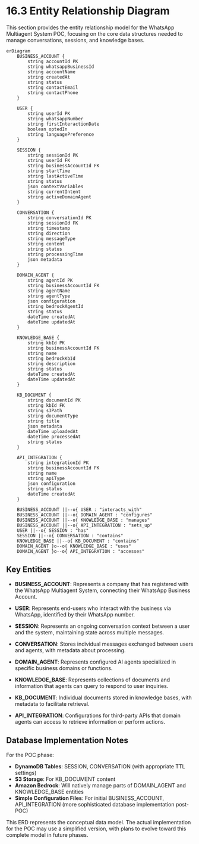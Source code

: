 # 16.3 Entity Relationship Diagram

This section provides the entity relationship model for the WhatsApp Multiagent System POC, focusing on the core data structures needed to manage conversations, sessions, and knowledge bases.

```mermaid
erDiagram
    BUSINESS_ACCOUNT {
        string accountId PK
        string whatsappBusinessId
        string accountName
        string createdAt
        string status
        string contactEmail
        string contactPhone
    }

    USER {
        string userId PK
        string whatsappNumber
        string firstInteractionDate
        boolean optedIn
        string languagePreference
    }

    SESSION {
        string sessionId PK
        string userId FK
        string businessAccountId FK
        string startTime
        string lastActiveTime
        string status
        json contextVariables
        string currentIntent
        string activeDomainAgent
    }

    CONVERSATION {
        string conversationId PK
        string sessionId FK
        string timestamp
        string direction
        string messageType
        string content
        string status
        string processingTime
        json metadata
    }

    DOMAIN_AGENT {
        string agentId PK
        string businessAccountId FK
        string agentName
        string agentType
        json configuration
        string bedrockAgentId
        string status
        dateTime createdAt
        dateTime updatedAt
    }

    KNOWLEDGE_BASE {
        string kbId PK
        string businessAccountId FK
        string name
        string bedrockKbId
        string description
        string status
        dateTime createdAt
        dateTime updatedAt
    }

    KB_DOCUMENT {
        string documentId PK
        string kbId FK
        string s3Path
        string documentType
        string title
        json metadata
        dateTime uploadedAt
        dateTime processedAt
        string status
    }

    API_INTEGRATION {
        string integrationId PK
        string businessAccountId FK
        string name
        string apiType
        json configuration
        string status
        dateTime createdAt
    }

    BUSINESS_ACCOUNT ||--o{ USER : "interacts_with"
    BUSINESS_ACCOUNT ||--o{ DOMAIN_AGENT : "configures"
    BUSINESS_ACCOUNT ||--o{ KNOWLEDGE_BASE : "manages"
    BUSINESS_ACCOUNT ||--o{ API_INTEGRATION : "sets_up"
    USER ||--o{ SESSION : "has"
    SESSION ||--o{ CONVERSATION : "contains"
    KNOWLEDGE_BASE ||--o{ KB_DOCUMENT : "contains"
    DOMAIN_AGENT }o--o{ KNOWLEDGE_BASE : "uses"
    DOMAIN_AGENT }o--o{ API_INTEGRATION : "accesses"
```

## Key Entities

- **BUSINESS_ACCOUNT**: Represents a company that has registered with the WhatsApp Multiagent System, connecting their WhatsApp Business Account.

- **USER**: Represents end-users who interact with the business via WhatsApp, identified by their WhatsApp number.

- **SESSION**: Represents an ongoing conversation context between a user and the system, maintaining state across multiple messages.

- **CONVERSATION**: Stores individual messages exchanged between users and agents, with metadata about processing.

- **DOMAIN_AGENT**: Represents configured AI agents specialized in specific business domains or functions.

- **KNOWLEDGE_BASE**: Represents collections of documents and information that agents can query to respond to user inquiries.

- **KB_DOCUMENT**: Individual documents stored in knowledge bases, with metadata to facilitate retrieval.

- **API_INTEGRATION**: Configurations for third-party APIs that domain agents can access to retrieve information or perform actions.

## Database Implementation Notes

For the POC phase:
- **DynamoDB Tables**: SESSION, CONVERSATION (with appropriate TTL settings)
- **S3 Storage**: For KB_DOCUMENT content
- **Amazon Bedrock**: Will natively manage parts of DOMAIN_AGENT and KNOWLEDGE_BASE entities
- **Simple Configuration Files**: For initial BUSINESS_ACCOUNT, API_INTEGRATION (more sophisticated database implementation post-POC)

This ERD represents the conceptual data model. The actual implementation for the POC may use a simplified version, with plans to evolve toward this complete model in future phases.
